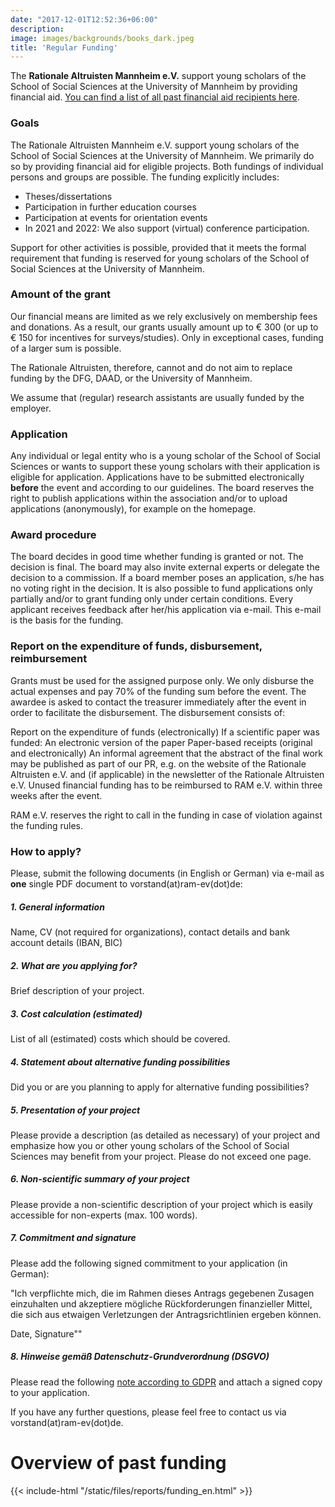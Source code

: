 ```yaml
---
date: "2017-12-01T12:52:36+06:00"
description: 
image: images/backgrounds/books_dark.jpeg
title: 'Regular Funding'
---
```


The **Rationale Altruisten Mannheim e.V.** support young scholars of the School of Social Sciences at the University of Mannheim by providing financial aid. [You can find a list of all past financial aid recipients here](/files/reports/overview_funding_en.html).

### Goals
The Rationale Altruisten Mannheim e.V. support young scholars of the School of Social Sciences at the University of Mannheim. We primarily do so by providing financial aid for eligible projects. Both fundings of individual persons and groups are possible. The funding explicitly includes:

- Theses/dissertations
- Participation in further education courses
- Participation at events for orientation events
- In 2021 and 2022: We also support (virtual) conference participation.

Support for other activities is possible, provided that it meets the formal requirement that funding is reserved for young scholars of the School of Social Sciences at the University of Mannheim.

### Amount of the grant
Our financial means are limited as we rely exclusively on membership fees and donations. As a result, our grants usually amount up to € 300 (or up to € 150 for incentives for surveys/studies). Only in exceptional cases, funding of a larger sum is possible.

The Rationale Altruisten, therefore, cannot and do not aim to replace funding by the DFG, DAAD, or the University of Mannheim.

We assume that (regular) research assistants are usually funded by the employer.

### Application
Any individual or legal entity who is a young scholar of the School of Social Sciences or wants to support these young scholars with their application is eligible for application. Applications have to be submitted electronically **before** the event and according to our guidelines. The board reserves the right to publish applications within the association and/or to upload applications (anonymously), for example on the homepage.

### Award procedure
The board decides in good time whether funding is granted or not. The decision is final. The board may also invite external experts or delegate the decision to a commission. If a board member poses an application, s/he has no voting right in the decision. It is also possible to fund applications only partially and/or to grant funding only under certain conditions. Every applicant receives feedback after her/his application via e-mail. This e-mail is the basis for the funding.

### Report on the expenditure of funds, disbursement, reimbursement
Grants must be used for the assigned purpose only. We only disburse the actual expenses and pay 70% of the funding sum before the event. The awardee is asked to contact the treasurer immediately after the event in order to facilitate the disbursement. The disbursement consists of:

Report on the expenditure of funds (electronically)
If a scientific paper was funded: An electronic version of the paper
Paper-based receipts (original and electronically)
An informal agreement that the abstract of the final work may be published as part of our PR, e.g. on the website of the Rationale Altruisten e.V. and (if applicable) in the newsletter of the Rationale Altruisten e.V.
Unused financial funding has to be reimbursed to RAM e.V. within three weeks after the event.

RAM e.V. reserves the right to call in the funding in case of violation against the funding rules.

### How to apply? 

Please, submit the following documents (in English or German) via e-mail as **one** single PDF document to vorstand(at)ram-ev(dot)de:

##### 1. General information
Name, CV (not required for organizations), contact details and bank account details (IBAN, BIC)

##### 2. What are you applying for?
Brief description of your project.

##### 3. Cost calculation (estimated)
List of all (estimated) costs which should be covered.

##### 4. Statement about alternative funding possibilities
Did you or are you planning to apply for alternative funding possibilities?

##### 5. Presentation of your project
Please provide a description (as detailed as necessary) of your project and emphasize how you or other young scholars of the School of Social Sciences may benefit from your project. Please do not exceed one page.

##### 6. Non-scientific summary of your project
Please provide a non-scientific description of your project which is easily accessible for non-experts (max. 100 words).

##### 7. Commitment and signature
Please add the following signed commitment to your application (in German):

"Ich verpflichte mich, die im Rahmen dieses Antrags gegebenen Zusagen einzuhalten und akzeptiere mögliche Rückforderungen finanzieller Mittel, die sich aus etwaigen Verletzungen der Antragsrichtlinien ergeben können.

Date, Signature""

##### 8. Hinweise gemäß Datenschutz-Grundverordnung (DSGVO)
Please read the following [note according to GDPR](/files/dsgvo.pdf) and attach a signed copy to your application.

If you have any further questions, please feel free to contact us via vorstand(at)ram-ev(dot)de.

# Overview of past funding

{{< include-html "/static/files/reports/funding_en.html" >}}

